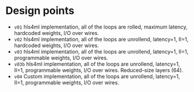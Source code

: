 # Design points

- `v01` hls4ml implementation, all of the loops are rolled, maximum latency, hardcoded weights, I/O over wires.
- `v02` hls4ml implementation, all of the loops are unrollend, latency=1, II=1, hardcoded weights, I/O over wires.
- `v03` hls4ml implementation, all of the loops are unrollend, latency=1, II=1, programmable weights, I/O over wires.
- `v03b` hls4ml implementation, all of the loops are unrollend, latency=1, II=1, programmable weights, I/O over wires. Reduced-size layers (64).
- `v04` Custom implementation, all of the loops are unrollend, latency=1, II=1, programmable weights, I/O over wires.

